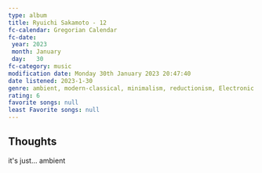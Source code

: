 ```yaml
---
type: album 
title: Ryuichi Sakamoto - 12
fc-calendar: Gregorian Calendar
fc-date: 
 year: 2023
 month: January
 day:   30
fc-category: music
modification date: Monday 30th January 2023 20:47:40
date listened: 2023-1-30 
genre: ambient, modern-classical, minimalism, reductionism, Electronic 
rating: 6
favorite songs: null
least Favorite songs: null
---
```

## Thoughts

it's just... ambient 